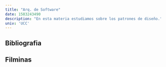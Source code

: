 ```yaml
---
title: "Arq. de Software"
date: 1583243490
description: "En esta materia estudiamos sobre los patrones de diseño."
univ: 'UCC'
---
```


## Bibliografia


## Filminas